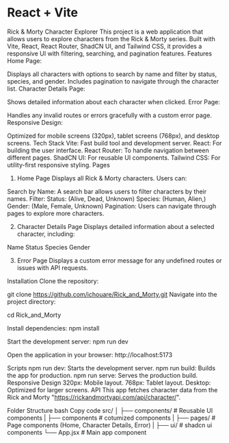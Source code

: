 # React + Vite

Rick & Morty Character Explorer
This project is a web application that allows users to explore characters from the Rick & Morty series. Built with Vite, React, React Router, ShadCN UI, and Tailwind CSS, it provides a responsive UI with filtering, searching, and pagination features.
Features
Home Page:

Displays all characters with options to search by name and filter by status, species, and gender.
Includes pagination to navigate through the character list.
Character Details Page:

Shows detailed information about each character when clicked.
Error Page:

Handles any invalid routes or errors gracefully with a custom error page.
Responsive Design:

Optimized for mobile screens (320px), tablet screens (768px), and desktop screens.
Tech Stack
Vite: Fast build tool and development server.
React: For building the user interface.
React Router: To handle navigation between different pages.
ShadCN UI: For reusable UI components.
Tailwind CSS: For utility-first responsive styling.
Pages

1. Home Page
Displays all Rick & Morty characters. Users can:

Search by Name: A search bar allows users to filter characters by their names.
Filter:
Status: (Alive, Dead, Unknown)
Species: (Human, Alien,)
Gender: (Male, Female, Unknown)
Pagination: Users can navigate through pages to explore more characters.

2. Character Details Page
Displays detailed information about a selected character, including:

Name
Status
Species
Gender

3. Error Page
Displays a custom error message for any undefined routes or issues with API requests.

Installation
Clone the repository:

git clone https://github.com/ichouare/Rick_and_Morty.git
Navigate into the project directory:


cd Rick_and_Morty 

Install dependencies:
npm install

Start the development server:
npm run dev

Open the application in your browser:
http://localhost:5173

Scripts
npm run dev: Starts the development server.
npm run build: Builds the app for production.
npm run serve: Serves the production build.
Responsive Design
320px: Mobile layout.
768px: Tablet layout.
Desktop: Optimized for larger screens.
API
This app fetches character data from the Rick and Morty  "https://rickandmortyapi.com/api/character/".

Folder Structure
bash
Copy code
src/
│
├── components/       # Reusable UI components
|   ├── components    # cotumized components
|   ├── pages/        # Page components (Home, Character Details, Error)
|   ├── ui/           # shadcn ui components
└── App.jsx           # Main app component
